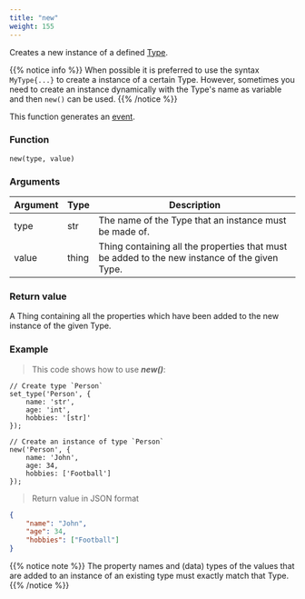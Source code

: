 ```yaml
---
title: "new"
weight: 155
---
```


Creates a new instance of a defined [Type](../../data-types/type).

{{% notice info %}}
When possible it is preferred to use the syntax `MyType{...}` to create a instance of a certain Type. However, sometimes you need to create an instance dynamically with the Type's name as variable and then `new()` can be used.
{{% /notice %}}

This function generates an [event](../../overview/events).

### Function

`new(type, value)`

### Arguments

Argument | Type | Description
-------- | ---- | -----------
type | str | The name of the Type that an instance must be made of.
value | thing | Thing containing all the properties that must be added to the new instance of the given Type.

### Return value

A Thing containing all the properties which have been added to the new instance of the given Type.

### Example

> This code shows how to use ***new()***:

```thingsdb,json_response
// Create type `Person`
set_type('Person', {
    name: 'str',
    age: 'int',
    hobbies: '[str]'
});

// Create an instance of type `Person`
new('Person', {
    name: 'John',
    age: 34,
    hobbies: ['Football']
});
```

> Return value in JSON format

```json
{
    "name": "John",
    "age": 34,
    "hobbies": ["Football"]
}
```

{{% notice note %}}
The property names and (data) types of the values that are added to an instance of an existing type must exactly match that Type.
{{% /notice %}}
